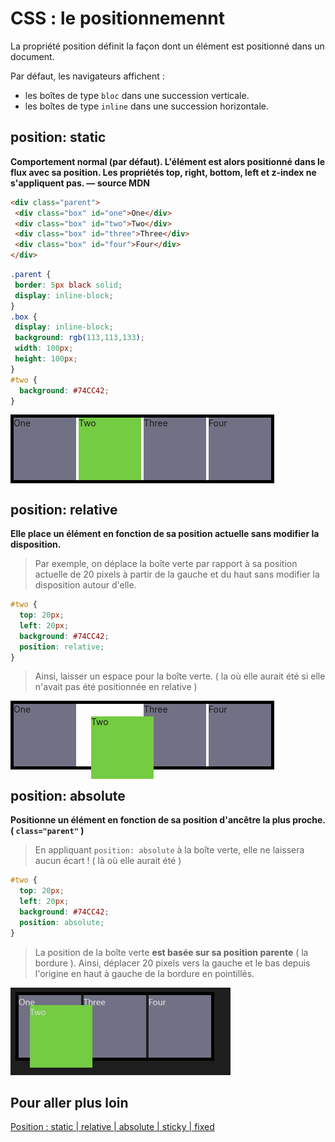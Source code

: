 
# CSS : le positionnemennt

La propriété position définit la façon dont un élément est positionné dans un document.

Par défaut, les navigateurs affichent :
* les boîtes de type `bloc` dans une succession verticale.
* les boîtes de type `inline` dans une succession horizontale.


## position: static

**Comportement normal (par défaut). L'élément est alors positionné dans le flux avec sa position. Les propriétés top, right, bottom, left et z-index ne s'appliquent pas. — source MDN**

```html
<div class="parent">
 <div class="box" id="one">One</div>
 <div class="box" id="two">Two</div>
 <div class="box" id="three">Three</div>
 <div class="box" id="four">Four</div>
</div>
```
```css
.parent {
 border: 5px black solid;
 display: inline-block;
}
.box {
 display: inline-block;
 background: rgb(113,113,133);
 width: 100px;
 height: 100px;
}
#two {
  background: #74CC42;
}
```
<div class="parent">
 <div class="box" id="one">One</div>
 <div class="box" id="two">Two</div>
 <div class="box" id="three">Three</div>
 <div class="box" id="four">Four</div>
</div>
<style>
.parent {
 border: 5px black solid;
 display: inline-block;
}
.box {
 display: inline-block;
 background: rgb(113,113,133);
 width: 100px;
 height: 100px;
}
#two {
  background:  #74CC42;
}
</style>


## position: relative

**Elle place un élément en fonction de sa position actuelle sans modifier la disposition.**



> Par exemple, on déplace la boîte verte par rapport à sa position actuelle de 20 pixels à partir de la gauche et du haut sans modifier la disposition autour d'elle. 


```css
#two {
  top: 20px;
  left: 20px;
  background: #74CC42;
  position: relative;
}
```

> Ainsi, laisser un espace pour la boîte verte. ( la où elle aurait été si elle n'avait pas été positionnée en relative )

<div class="parent">
 <div class="box" id="one">One</div>
 <div class="box" id="two_relative">Two</div>
 <div class="box" id="three">Three</div>
 <div class="box" id="four">Four</div>
</div>
<style>
    #two_relative {
  top: 20px;
  left: 20px;
  background: #74CC42;
  position: relative;
}
    </style>

## position: absolute

**Positionne un élément en fonction de sa position d'ancêtre la plus proche. ( `class="parent"` )**

>En appliquant `position: absolute` à la boîte verte, elle ne laissera aucun écart ! ( là où elle aurait été ) 

```css
#two {
  top: 20px;
  left: 20px;
  background: #74CC42;
  position: absolute;
}
```

>La position de la boîte verte **est basée sur sa position parente** ( la bordure ). Ainsi, déplacer 20 pixels vers la gauche et le bas depuis l'origine en haut à gauche de la bordure en pointillés.

<!-- <div class="parent">
 <div class="box" id="one">One</div>
 <div class="box" id="two_absolute">Two</div>
 <div class="box" id="three">Three</div>
 <div class="box" id="four">Four</div>
</div>
<style>
#two_absolute {
  top: 1700px;
  left: 75px;
  background: #74CC42;
  position: absolute;
}
    </style> -->

![position absolute](images/position_absolute.JPG)

## Pour aller plus loin

[Position : static | relative | absolute | sticky | fixed](https://developer.mozilla.org/fr/docs/Web/CSS/position)